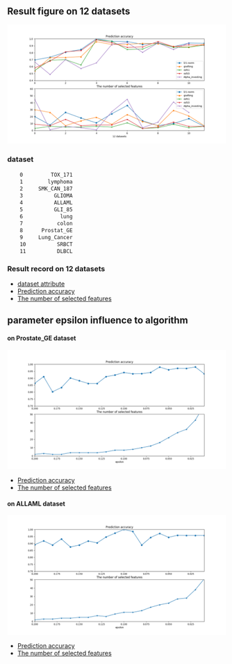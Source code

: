 ## Result figure on 12 datasets
![image](https://github.com/zhonghuawu/design/raw/master/datas/gene/all_result/all.png)

### dataset
        0         TOX_171
        1        lymphoma
        2     SMK_CAN_187
        3          GLIOMA
        4          ALLAML
        5          GLI_85
        6            lung
        7           colon
        8      Prostat_GE
        9     Lung_Cancer
        10          SRBCT
        11          DLBCL

### Result record on 12 datasets
* [dataset attribute](https://github.com/zhonghuawu/design/blob/master/datas/gene/all_result/all_attribute.csv) <br>
* [Prediction accuracy](https://github.com/zhonghuawu/design/blob/master/datas/gene/all_result/all_cls.csv) <br>
* [The number of selected features](https://github.com/zhonghuawu/design/blob/master/datas/gene/all_result/all_nfs.csv)

## parameter epsilon influence to algorithm
#### on Prostate\_GE dataset
![image](https://github.com/zhonghuawu/design/raw/master/datas/gene/all_result/opt_epsilon_on_Prostate_GE.png)
* [Prediction accuracy](https://github.com/zhonghuawu/design/blob/master/datas/gene/all_result/opt_epsilon_on_Prostate_GE_cls.csv)
* [The number of selected features](https://github.com/zhonghuawu/design/blob/master/datas/gene/all_result/opt_epsilon_on_Prostate_GE_nfs.csv)

#### on ALLAML dataset
![image](https://github.com/zhonghuawu/design/raw/master/datas/gene/all_result/opt_epsilon_on_ALLAML.png)
* [Prediction accuracy](https://github.com/zhonghuawu/design/blob/master/datas/gene/all_result/opt_epsilon_on_ALL_AML_cls.csv)
* [The number of selected features](https://github.com/zhonghuawu/design/blob/master/datas/gene/all_result/opt_epsilon_on_ALL_AML_nfs.csv)
